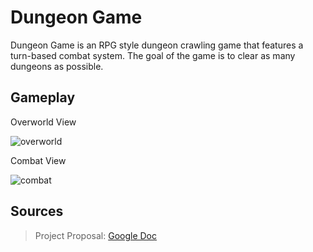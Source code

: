 # Dungeon Game
Dungeon Game is an RPG style dungeon crawling game that features a turn-based combat system. The goal of the game is to clear as many dungeons as possible.

## Gameplay

Overworld View

![overworld](https://i.imgur.com/mgsR3du.png)

Combat View

![combat](https://i.imgur.com/v8ibrMv.png)


## Sources

> Project Proposal: [Google Doc](https://docs.google.com/document/d/1Sxkrt2YajC7DTZxuJNkT-NCw1UVWLVG-tIDthzX7NII/edit?usp=sharing)

